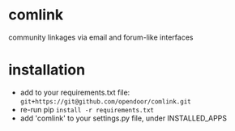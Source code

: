 comlink
=======

community linkages via email and forum-like interfaces

installation
===

* add to your requirements.txt file: `git+https://git@github.com/opendoor/comlink.git`
* re-run pip `install -r requirements.txt`
* add 'comlink' to your settings.py file, under INSTALLED_APPS



